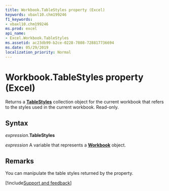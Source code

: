 ```yaml
---
title: Workbook.TableStyles property (Excel)
keywords: vbaxl10.chm199246
f1_keywords:
- vbaxl10.chm199246
ms.prod: excel
api_name:
- Excel.Workbook.TableStyles
ms.assetid: ac23db99-b2ce-0228-7808-728817736694
ms.date: 05/29/2019
localization_priority: Normal
---
```



# Workbook.TableStyles property (Excel)

Returns a **[TableStyles](excel.tablestyles.md)** collection object for the current workbook that refers to the styles used in the current workbook. Read-only.


## Syntax

_expression_.**TableStyles**

_expression_ A variable that represents a **[Workbook](Excel.Workbook.md)** object.


## Remarks

You can manipulate the table styles returned by the property.




[!include[Support and feedback](~/includes/feedback-boilerplate.md)]